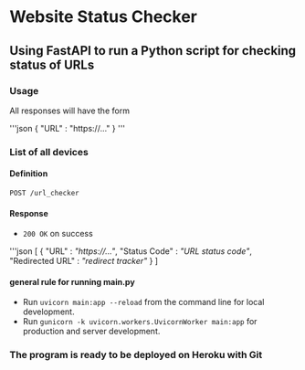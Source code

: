 # Website Status Checker

## Using FastAPI to run a Python script for checking status of URLs ##

### Usage

All responses will have the form

'''json
{
    "URL" : "https://..."
}
'''

### List of all devices
#### Definition

`POST /url_checker`

#### Response
* `200 OK` on success

'''json
[
    {
        "URL" : *"https://..."*,
        "Status Code" : *"URL status code"*,
        "Redirected URL" : *"redirect tracker"*
    }
]


#### general rule for running main.py ####
* Run `uvicorn main:app --reload` from the command line for local development.
* Run `gunicorn -k uvicorn.workers.UvicornWorker main:app` for production and server development.

### The program is ready to be deployed on Heroku with Git ###
